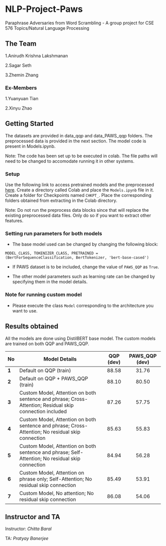 # NLP-Project-Paws

Paraphrase Adversaries from Word Scrambling - A group project for CSE 576 Topics/Natural Language Processing

## The Team

1.Anirudh Krishna Lakshmanan

2.Sagar Seth 

3.Zhemin Zhang 

### Ex-Members

1.Yuanyuan Tian 

2.Xinyu Zhao 


## Getting Started

The datasets are provided in data_qqp and data_PAWS_qqp folders. The preprocessed data is provided in the next section. The model code is present in Models.ipynb.

Note: The code has been set up to be executed in colab. The file paths will need to be changed to accomodate running it in other systems.

### Setup

Use the following link to access pretrained models and the preprocessed [here](https://drive.google.com/open?id=17vbD6yC9KYcYqk6RdJfdSu5qfl81OsOn). Create a directory called Colab and place the `Models.ipynb` file in it. Create a folder for Checkpoints named `CHKPT_`. Place the corresponding folders obtained from extracting in the Colab directory.

Note: Do not run the preprocess data blocks since that will replace the existing preprocessed data files. Only do so if you want to extract other features.

### Setting run parameters for both models
 
- The base model used can be changed by changing the following block:

```
MODEL_CLASS, TOKENIZER_CLASS, PRETRAINED = (BertForSequenceClassification, BertTokenizer, 'bert-base-cased')
```

- If PAWS dataset is to be included, change the value of `PAWS_QQP` as `True`.

- The other model parameters such as learning rate can be changed by specifying them in the model details.

### Note for running custom model

- Please execute the class `Model` corresponding to the architecture you want to use.

## Results obtained

All the models are done using DistilBERT base model. The custom models are trained on both QQP and PAWS_QQP.

| No | Model Details | QQP (dev) | PAWS_QQP (dev) |
|----|---------------|:---------:|:--------------:|
| **1** | Default on QQP (train) | 88.58 | 31.76 | 
| **2** | Default on QQP + PAWS_QQP (train) | 88.10 | 80.50 | 
| **3** | Custom Model, Attention on both sentence and phrase; Cross-Attention; Residual skip connection included | 87.26 | 57.75 | 
| **4** | Custom Model, Attention on both sentence and phrase; Cross-Attention; No residual skip connection | 85.63 | 55.83 | 
| **5** | Custom Model, Attention on both sentence and phrase; Self-Attention; No residual skip connection | 84.94 | 56.28 | 
| **6** | Custom Model, Attention on phrase only; Self-Attention; No residual skip connection | 85.49 | 53.91 | 
| **7** | Custom Model, No attention; No residual skip connection | 86.08 | 54.06 | 

## Instructor and TA

Instructor: *Chitta Baral*

TA: *Pratyay Banerjee* 
